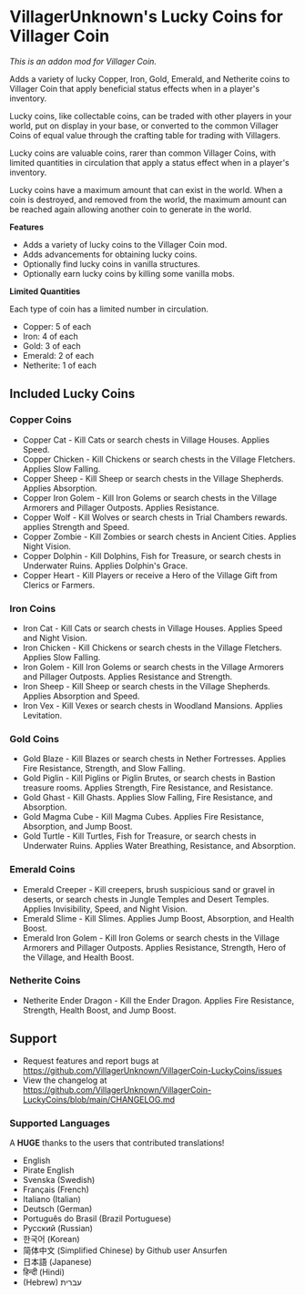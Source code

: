 # VillagerUnknown's Lucky Coins for Villager Coin

_This is an addon mod for Villager Coin._

Adds a variety of lucky Copper, Iron, Gold, Emerald, and Netherite coins to Villager Coin that apply beneficial status effects when in a player's inventory.

Lucky coins, like collectable coins, can be traded with other players in your world, put on display in your base, or converted to the common Villager Coins of equal value through the crafting table for trading with Villagers.

Lucky coins are valuable coins, rarer than common Villager Coins, with limited quantities in circulation that apply a status effect when in a player's inventory. 

Lucky coins have a maximum amount that can exist in the world. 
When a coin is destroyed, and removed from the world, the maximum amount can be reached again allowing another coin to generate in the world.

**Features**

* Adds a variety of lucky coins to the Villager Coin mod.
* Adds advancements for obtaining lucky coins.
* Optionally find lucky coins in vanilla structures.
* Optionally earn lucky coins by killing some vanilla mobs.

**Limited Quantities**

Each type of coin has a limited number in circulation.

- Copper: 5 of each
- Iron: 4 of each
- Gold: 3 of each
- Emerald: 2 of each
- Netherite: 1 of each

## Included Lucky Coins

### Copper Coins

- Copper Cat - Kill Cats or search chests in Village Houses. Applies Speed.
- Copper Chicken - Kill Chickens or search chests in the Village Fletchers. Applies Slow Falling.
- Copper Sheep - Kill Sheep or search chests in the Village Shepherds. Applies Absorption.
- Copper Iron Golem - Kill Iron Golems or search chests in the Village Armorers and Pillager Outposts. Applies Resistance.
- Copper Wolf - Kill Wolves or search chests in Trial Chambers rewards. applies Strength and Speed.
- Copper Zombie - Kill Zombies or search chests in Ancient Cities. Applies Night Vision.
- Copper Dolphin - Kill Dolphins, Fish for Treasure, or search chests in Underwater Ruins. Applies Dolphin's Grace.
- Copper Heart - Kill Players or receive a Hero of the Village Gift from Clerics or Farmers.

### Iron Coins

- Iron Cat - Kill Cats or search chests in Village Houses. Applies Speed and Night Vision.
- Iron Chicken - Kill Chickens or search chests in the Village Fletchers. Applies Slow Falling.
- Iron Golem - Kill Iron Golems or search chests in the Village Armorers and Pillager Outposts. Applies Resistance and Strength.
- Iron Sheep - Kill Sheep or search chests in the Village Shepherds. Applies Absorption and Speed.
- Iron Vex - Kill Vexes or search chests in Woodland Mansions. Applies Levitation.

### Gold Coins

- Gold Blaze - Kill Blazes or search chests in Nether Fortresses. Applies Fire Resistance, Strength, and Slow Falling.
- Gold Piglin - Kill Piglins or Piglin Brutes, or search chests in Bastion treasure rooms. Applies Strength, Fire Resistance, and Resistance.
- Gold Ghast - Kill Ghasts. Applies Slow Falling, Fire Resistance, and Absorption.
- Gold Magma Cube - Kill Magma Cubes. Applies Fire Resistance, Absorption, and Jump Boost.
- Gold Turtle - Kill Turtles, Fish for Treasure, or search chests in Underwater Ruins. Applies Water Breathing, Resistance, and Absorption.

### Emerald Coins

- Emerald Creeper - Kill creepers, brush suspicious sand or gravel in deserts, or search chests in Jungle Temples and Desert Temples. Applies Invisibility, Speed, and Night Vision.
- Emerald Slime - Kill Slimes. Applies Jump Boost, Absorption, and Health Boost.
- Emerald Iron Golem - Kill Iron Golems or search chests in the Village Armorers and Pillager Outposts. Applies Resistance, Strength, Hero of the Village, and Health Boost.

### Netherite Coins

- Netherite Ender Dragon - Kill the Ender Dragon. Applies Fire Resistance, Strength, Health Boost, and Jump Boost.

## Support

* Request features and report bugs at https://github.com/VillagerUnknown/VillagerCoin-LuckyCoins/issues
* View the changelog at https://github.com/VillagerUnknown/VillagerCoin-LuckyCoins/blob/main/CHANGELOG.md

### Supported Languages

A **HUGE** thanks to the users that contributed translations!

* English
* Pirate English
* Svenska (Swedish)
* Français (French)
* Italiano (Italian)
* Deutsch (German)
* Português do Brasil (Brazil Portuguese)
* Русский (Russian)
* 한국어 (Korean)
* 简体中文 (Simplified Chinese) by Github user Ansurfen
* 日本語 (Japanese)
* हिन्दी (Hindi)
* (Hebrew) עברית
